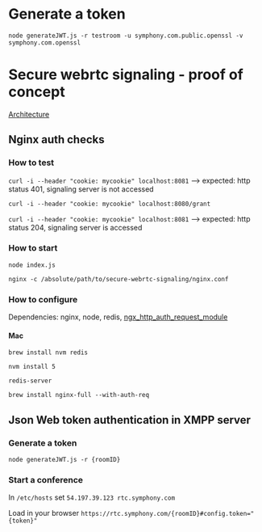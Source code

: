 # Generate a token

`node generateJWT.js -r testroom -u symphony.com.public.openssl -v symphony.com.openssl`

# Secure webrtc signaling - proof of concept
[Architecture](https://docs.google.com/presentation/d/1kTuesyISq-X03Mcx62v2_HD5o7-Q-NUnHWAxYHhNqq8/edit#slide=id.g15fbd73bca_0_0)


## Nginx auth checks

### How to test

`curl -i --header "cookie: mycookie" localhost:8081`
--> expected: http status 401, signaling server is not accessed

`curl -i --header "cookie: mycookie" localhost:8080/grant`

`curl -i --header "cookie: mycookie" localhost:8081`
--> expected: http status 204, signaling server is accessed

### How to start

`node index.js`

`nginx -c /absolute/path/to/secure-webrtc-signaling/nginx.conf`


### How to configure

Dependencies: nginx, node, redis, [ngx_http_auth_request_module](http://nginx.org/en/docs/http/ngx_http_auth_request_module.html)

#### Mac

`brew install nvm redis`

`nvm install 5`

`redis-server`

`brew install nginx-full --with-auth-req`

## Json Web token authentication in XMPP server

### Generate a token
`node generateJWT.js -r {roomID}`

### Start a conference

In `/etc/hosts` set `54.197.39.123 rtc.symphony.com`

Load in your browser `https://rtc.symphony.com/{roomID}#config.token="{token}"`
